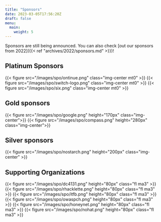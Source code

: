 ```yaml
---
title: "Sponsors"
date: 2023-03-05T17:56:20Z
draft: false
menu:
  main:
    weight: 5
---
```


Sponsors are still being announced. You can also check [out our sponsors
from 2022]({{< ref "archives/2022/sponsors.md" >}})!

## Platinum Sponsors

{{< figure src="/images/spo/ontinue.png" class="img-center mt0" >}}
{{< figure src="/images/spo/switch-logo.png" class="img-center mt0" >}}
{{< figure src="/images/spo/six.png" class="img-center mt0" >}}

## Gold sponsors

{{< figure src="/images/spo/google.png" height="170px" class="img-center">}}
{{< figure src="/images/spo/compass.png" height="280px" class="img-center">}}

## Silver sponsors

{{< figure src="/images/spo/nostarch.png" height="200px" class="img-center" >}}

## Supporting Organizations

{{< figure src="/images/spo/dc4131.png" height="80px"  class="fl ma3" >}}
{{< figure src="/images/spo/rhacklette.png" height="80px" class="fl ma3" >}}
{{< figure src="/images/spo/itfb.png" height="80px" class="fl ma3" >}}
{{< figure src="/images/spo/owaspch.png" height="80px" class="fl ma3" >}}
{{< figure src="/images/spo/honeynet.png" height="80px" class="fl ma3" >}}
{{< figure src="/images/spo/nohat.png" height="80px" class="fl ma3" >}}

